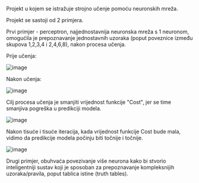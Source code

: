Projekt u kojem se istražuje strojno učenje pomoću neuronskih mreža.

Projekt se sastoji od 2 primjera. 

Prvi primjer - perceptron, najjednostavnija neuronska mreža s 1 neuronom, omogućila je prepoznavanje jednostavnih uzoraka (poput poveznice između skupova 1,2,3,4 i 2,4,6,8), nakon procesa učenja. 

Prije učenja:

![image](https://github.com/AnteDev00/Machine-Learning/assets/151842550/7072eed7-4d4f-4228-9a1e-24e313827ba8)

Nakon učenja:

![image](https://github.com/AnteDev00/Machine-Learning/assets/151842550/cd64268b-7245-4878-adba-278dc6b3d485)


Cilj procesa učenja je smanjiti vrijednost funkcije "Cost", jer se time smanjiva pogreška u predikciji modela.

![image](https://github.com/AnteDev00/Machine-Learning/assets/151842550/80ac2fc7-cb62-482d-81d2-8ca8d37b5008)

Nakon tisuće i tisuće iteracija, kada vrijednost funkcije Cost bude mala, vidimo da predikcije modela počinju biti točnije i točnije.

![image](https://github.com/AnteDev00/Machine-Learning/assets/151842550/5c9d9a2c-f965-44e7-b26d-8786b7aa0a89)



Drugi primjer, obuhvaća povezivanje više neurona kako bi stvorio inteligentniji sustav koji je sposoban za prepoznavanje kompleksnijih uzoraka/pravila, poput tablica istine (truth tables).

